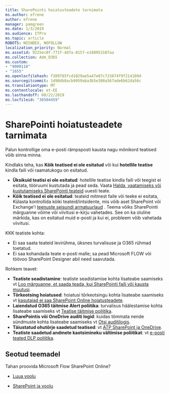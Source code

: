 ```yaml
---
title: SharePointi hoiatusteadete tarnimata
ms.author: efrene
author: efrene
manager: pamgreen
ms.date: 1/3/2019
ms.audience: ITPro
ms.topic: article
ROBOTS: NOINDEX, NOFOLLOW
localization_priority: Normal
ms.assetid: 9225ec0f-771f-4d7a-8157-e188953107aa
ms.collection: Adm_O365
ms.custom:
- "9000118"
- "1655"
ms.openlocfilehash: f389785fcd1029ae5a47e07c723874f9f214109d
ms.sourcegitcommit: 1d98db8acb9959aba3b5e308a567ade6b62da56c
ms.translationtype: MT
ms.contentlocale: et-EE
ms.lasthandoff: 08/22/2019
ms.locfileid: "36504459"
---
```

# <a name="sharepoint-alert-notifications-not-delivered"></a>SharePointi hoiatusteadete tarnimata

Palun kontrollige oma e-posti rämpsposti kausta nagu mõnikord teatised võib sinna minna.

Kindlaks teha, kas **Kõik teatised ei ole esitatud** või kui **hotellile teatise** kindla faili või raamatukogu on esitatud.

- **Üksikuid teatisi ei ole esitatud**: hotellile teatise kindla faili või teegist ei esitata, tööruumi kustutada ja pead seda. Vaata [Halda, vaatamiseks või kustutamiseks SharePointi teateid](https://support.office.com/article/manage-view-or-delete-sharepoint-alerts-99dfb19c-9a90-4a8c-aba1-aa8c8afb0de2?ui=en-US&rs=en-US&ad=US#ID0EAADAAA=Online) uuesti teate.
- **Kõik teatised ei ole esitatud**: teateid mitmest faile või teeke ei esitata, Külasta kontrollida kõiki teateid/intsidente, mis võib aset SharePoint või Exchange'i [teenuste seisundi armatuurlaud](https://admin.microsoft.com/AdminPortal/Home#/servicehealth) . Teema võiks SharePointi märguanne võime või viivitusi e-kirju vahetades. See on ka oluline märkida, kas on esitatud muid e-posti ja kui ei, probleem võib vahetada viivitusi.

KKK teatiste kohta:

- Ei saa saata teateid levirühma, üksnes turvalisuse ja O365 rühmad toetatud.
- Ei saa kohandada teate e-posti malle; sa pead Microsoft FLOW või töövoo SharePoint Designer abil need saavutada.

Rohkem teavet:

- **Teatiste seadistamine**: teatiste seadistamise kohta lisateabe saamiseks vt [Loo märguanne, et saada teada, kui SharePointi faili või kausta muutusi](https://support.office.com/article/create-an-alert-to-get-notified-when-a-file-or-folder-changes-in-sharepoint-e5a79e7b-a146-46da-a9ef-d65409ba8918).
- **Tõrkeotsing hoiatused**: hoiatusi tõrkeotsingu kohta lisateabe saamiseks vt [kasutajad ei saa SharePoint Online hoiatusteadete](https://docs.microsoft.com/sharepoint/support/sites/no-alert-notifications).
- **Laiendatud O365 täitmise Alert poliitika**: turvalisus häälestamise kohta lisateabe saamiseks vt [Teatise täitmise poliitika](https://docs.microsoft.com/office365/securitycompliance/alert-policies).
- **SharePointis või OneDrive auditi logid**: kuidas tõmmata nende sündmuste kohta lisateabe saamiseks vt [Otsi auditilogis](https://docs.microsoft.com/office365/securitycompliance/search-the-audit-log-in-security-and-compliance#search-the-audit-log).
- **Täiustatud ohutõrje saadetud teatised**: vt [ATP SharePoint ja OneDrive](https://docs.microsoft.com/office365/securitycompliance/atp-for-spo-odb-and-teams).
- **Teatiste saadetud andmete kaotsimineku vältimise poliitikat**: vt [e-posti teated DLP poliitika](https://docs.microsoft.com/office365/securitycompliance/use-notifications-and-policy-tips).

## <a name="related-topics"></a>Seotud teemadel

Tahan proovida Microsoft Flow SharePoint Online?

- [Luua voolu](https://support.office.com/article/create-a-flow-for-a-list-or-library-in-sharepoint-online-or-onedrive-for-business-a9c3e03b-0654-46af-a254-20252e580d01)

- [SharePoint ja voolu](https://flow.microsoft.com/en-us/blog/sharepoint-and-flow/)
